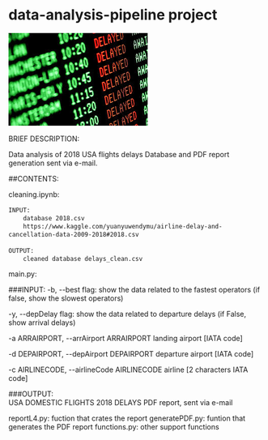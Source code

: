# data-analysis-pipeline project

<img src="SRC/download.jpg" />

BRIEF DESCRIPTION:

Data analysis of 2018 USA flights delays Database and PDF report generation sent via e-mail.

##CONTENTS:

cleaning.ipynb:

    INPUT: 
        database 2018.csv
        https://www.kaggle.com/yuanyuwendymu/airline-delay-and-cancellation-data-2009-2018#2018.csv

    OUTPUT: 
        cleaned database delays_clean.csv

main.py:

###INPUT:
  -b, --best            flag: show the data related to the fastest operators
                        (if false, show the slowest operators)
                        
  -y, --depDelay        flag: show the data related to departure delays (if
                        False, show arrival delays)
                        
  -a ARRAIRPORT,  --arrAirport ARRAIRPORT       landing airport [IATA code]
                        
                        
  -d DEPAIRPORT,  --depAirport DEPAIRPORT       departure airport [IATA code]
                        
                        
  -c AIRLINECODE, --airlineCode AIRLINECODE     airline [2 characters IATA code]
                        
                        
###OUTPUT:  
    USA DOMESTIC FLIGHTS 2018 DELAYS PDF report, sent via e-mail
        
        
reportL4.py: fuction that crates the report
generatePDF.py: funtion that generates the PDF report
functions.py: other support functions



